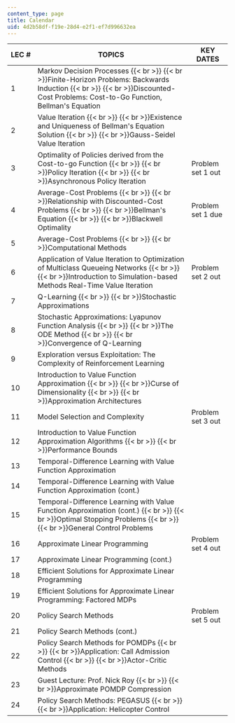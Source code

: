 ```yaml
---
content_type: page
title: Calendar
uid: 4d2b58df-f19e-28d4-e2f1-ef7d996632ea
---
```


| LEC # | TOPICS | KEY DATES |
| --- | --- | --- |
| 1 | Markov Decision Processes  {{< br >}}  {{< br >}}Finite-Horizon Problems: Backwards Induction  {{< br >}}  {{< br >}}Discounted-Cost Problems: Cost-to-Go Function, Bellman's Equation |  |
| 2 | Value Iteration  {{< br >}}  {{< br >}}Existence and Uniqueness of Bellman's Equation Solution  {{< br >}}  {{< br >}}Gauss-Seidel Value Iteration |  |
| 3 | Optimality of Policies derived from the Cost-to-go Function  {{< br >}}  {{< br >}}Policy Iteration  {{< br >}}  {{< br >}}Asynchronous Policy Iteration | Problem set 1 out |
| 4 | Average-Cost Problems  {{< br >}}  {{< br >}}Relationship with Discounted-Cost Problems  {{< br >}}  {{< br >}}Bellman's Equation  {{< br >}}  {{< br >}}Blackwell Optimality | Problem set 1 due |
| 5 | Average-Cost Problems  {{< br >}}  {{< br >}}Computational Methods |  |
| 6 | Application of Value Iteration to Optimization of Multiclass Queueing Networks  {{< br >}}  {{< br >}}Introduction to Simulation-based Methods Real-Time Value Iteration | Problem set 2 out |
| 7 | Q-Learning  {{< br >}}  {{< br >}}Stochastic Approximations |  |
| 8 | Stochastic Approximations: Lyapunov Function Analysis  {{< br >}}  {{< br >}}The ODE Method  {{< br >}}  {{< br >}}Convergence of Q-Learning |  |
| 9 | Exploration versus Exploitation: The Complexity of Reinforcement Learning |  |
| 10 | Introduction to Value Function Approximation  {{< br >}}  {{< br >}}Curse of Dimensionality  {{< br >}}  {{< br >}}Approximation Architectures |  |
| 11 | Model Selection and Complexity | Problem set 3 out |
| 12 | Introduction to Value Function Approximation Algorithms  {{< br >}}  {{< br >}}Performance Bounds |  |
| 13 | Temporal-Difference Learning with Value Function Approximation |  |
| 14 | Temporal-Difference Learning with Value Function Approximation (cont.) |  |
| 15 | Temporal-Difference Learning with Value Function Approximation (cont.)  {{< br >}}  {{< br >}}Optimal Stopping Problems  {{< br >}}  {{< br >}}General Control Problems |  |
| 16 | Approximate Linear Programming | Problem set 4 out |
| 17 | Approximate Linear Programming (cont.) |  |
| 18 | Efficient Solutions for Approximate Linear Programming |  |
| 19 | Efficient Solutions for Approximate Linear Programming: Factored MDPs |  |
| 20 | Policy Search Methods | Problem set 5 out |
| 21 | Policy Search Methods (cont.) |  |
| 22 | Policy Search Methods for POMDPs  {{< br >}}  {{< br >}}Application: Call Admission Control  {{< br >}}  {{< br >}}Actor-Critic Methods |  |
| 23 | Guest Lecture: Prof. Nick Roy  {{< br >}}  {{< br >}}Approximate POMDP Compression |  |
| 24 | Policy Search Methods: PEGASUS  {{< br >}}  {{< br >}}Application: Helicopter Control |